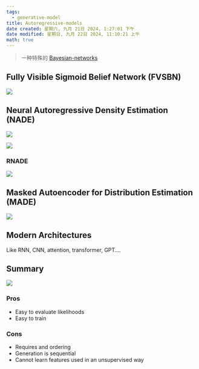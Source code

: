 ```yaml
---
tags:
  - generative-model
title: Autoregressive-models
date created: 星期六, 九月 21日 2024, 1:27:01 下午
date modified: 星期日, 九月 22日 2024, 11:10:21 上午
math: true
---
```


> 一种特殊的 [Bayesian-networks](Bayesian-networks.md)

## Fully Visible Sigmoid Belief Network (FVSBN)

![](https://cdn.jsdelivr.net/gh/KinnariyaMamaTanha/Images@main/Screenshot%20from%202024-09-21%2013-51-33.png)

## Neural Autoregressive Density Estimation (NADE)

![](https://cdn.jsdelivr.net/gh/KinnariyaMamaTanha/Images@main/Screenshot%20from%202024-09-21%2013-53-20.png)

![](https://cdn.jsdelivr.net/gh/KinnariyaMamaTanha/Images@main/Screenshot%20from%202024-09-21%2013-54-36.png)

### RNADE

![](https://cdn.jsdelivr.net/gh/KinnariyaMamaTanha/Images@main/Screenshot%20from%202024-09-21%2013-58-17.png)

## Masked Autoencoder for Distribution Estimation (MADE)

![](https://cdn.jsdelivr.net/gh/KinnariyaMamaTanha/Images@main/Screenshot%20from%202024-09-21%2014-16-46.png)

## Modern Architectures

Like RNN, CNN, attention, transformer, GPT….

## Summary

![](https://cdn.jsdelivr.net/gh/KinnariyaMamaTanha/Images@main/Screenshot%20from%202024-09-21%2014-24-15.png)

### Pros

- Easy to evaluate likelihoods
- Easy to train

### Cons

- Requires and ordering
- Generation is sequential
- Cannot learn features used in an unsupervised way
